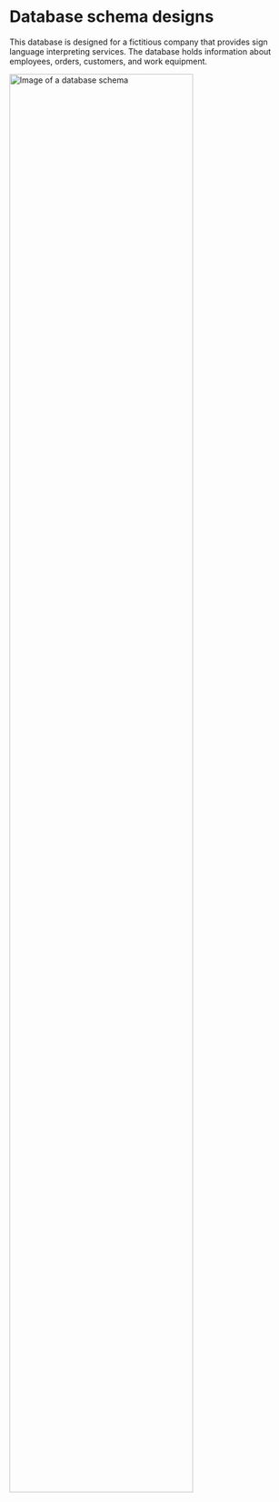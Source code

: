 # Database schema designs

This database is designed for a fictitious company that provides sign language interpreting services. The database holds information about employees, orders, customers, and work equipment.

<img alt="Image of a database schema" src="/Database1_image.jpg" width="80%" height="80%" />


